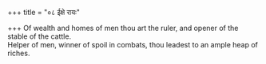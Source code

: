 +++
title = "०८ ईक्षे रायः"

+++
Of wealth and homes of men thou art the ruler, and opener of the stable of the cattle.  
     Helper of men, winner of spoil in combats, thou leadest to an ample heap of riches.